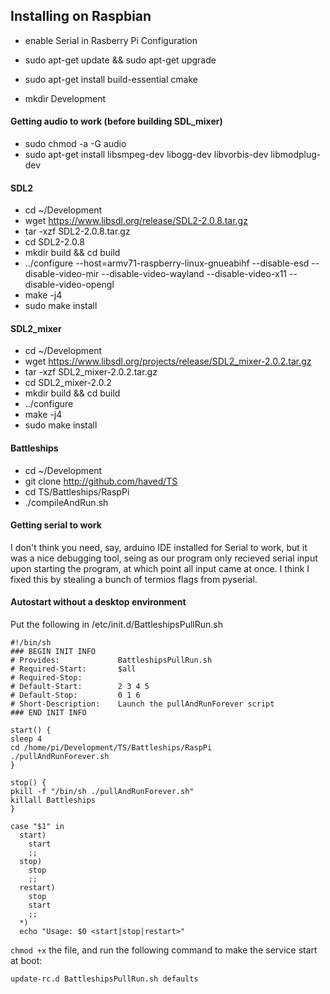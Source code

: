 ## Installing on Raspbian

- enable Serial in Rasberry Pi Configuration
- sudo apt-get update && sudo apt-get upgrade
- sudo apt-get install build-essential cmake

- mkdir Development

#### Getting audio to work (before building SDL_mixer)
- sudo chmod <user> -a -G audio
- sudo apt-get install libsmpeg-dev libogg-dev libvorbis-dev libmodplug-dev

#### SDL2
- cd ~/Development
- wget https://www.libsdl.org/release/SDL2-2.0.8.tar.gz
- tar -xzf SDL2-2.0.8.tar.gz
- cd SDL2-2.0.8
- mkdir build && cd build
- ../configure --host=armv71-raspberry-linux-gnueabihf --disable-esd --disable-video-mir --disable-video-wayland --disable-video-x11 --disable-video-opengl
- make -j4
- sudo make install

#### SDL2_mixer
- cd ~/Development
- wget https://www.libsdl.org/projects/release/SDL2_mixer-2.0.2.tar.gz
- tar -xzf SDL2_mixer-2.0.2.tar.gz 
- cd SDL2_mixer-2.0.2
- mkdir build && cd build
- ../configure
- make -j4
- sudo make install

#### Battleships
- cd ~/Development
- git clone http://github.com/haved/TS
- cd TS/Battleships/RaspPi
- ./compileAndRun.sh

#### Getting serial to work
I don't think you need, say, arduino IDE installed for Serial to work, but it was a nice debugging tool, seing as our program only recieved serial input upon starting the program, at which point all input came at once.
I think I fixed this by stealing a bunch of termios flags from pyserial.

#### Autostart without a desktop environment
Put the following in /etc/init.d/BattleshipsPullRun.sh
```
#!/bin/sh
### BEGIN INIT INFO
# Provides:             BattleshipsPullRun.sh
# Required-Start:       $all
# Required-Stop:
# Default-Start:        2 3 4 5
# Default-Stop:         0 1 6
# Short-Description:    Launch the pullAndRunForever script
### END INIT INFO

start() {
sleep 4
cd /home/pi/Development/TS/Battleships/RaspPi
./pullAndRunForever.sh
}

stop() {
pkill -f "/bin/sh ./pullAndRunForever.sh"
killall Battleships
}

case "$1" in
  start)
    start
	;;
  stop)
    stop
	;;
  restart)
    stop
	start
	;;
  *)
  echo "Usage: $0 <start|stop|restart>"
```

`chmod +x` the file, and run the following command to make the service start at boot:
```
update-rc.d BattleshipsPullRun.sh defaults
```
